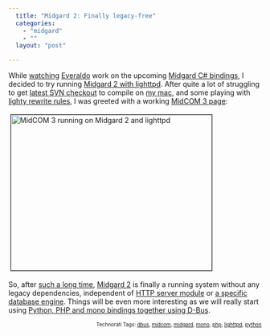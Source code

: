 ```yaml
---
  title: "Midgard 2: Finally legacy-free"
  categories: 
    - "midgard"
    - ""
  layout: "post"

---
```

<p>
While <a href="http://www.flickr.com/photos/bergie/2439346766/">watching</a> <a href="http://ecanuto.blogspot.com/">Everaldo</a> work on the upcoming <a href="http://trac.midgard-project.org/browser/trunk/midgard/apis/mono">Midgard C# bindings</a>, I decided to try running <a href="http://blogs.nemein.com/people/piotras/view/1208851555.html">Midgard 2 with lighttpd</a>. After quite a lot of struggling to get <a href="http://trac.midgard-project.org/browser/trunk/midgard">latest SVN checkout</a> to compile on <a href="http://bergie.iki.fi/blog/switching-to-intel-macbook.html">my mac</a>, and some playing with <a href="http://trac.lighttpd.net/trac/wiki/Docs:ModRewrite">lighty rewrite rules</a>, I was greeted with a working <a href="http://bergie.iki.fi/blog/midcom_3_at_a_glance.html">MidCOM 3 page</a>:
</p><p>
<a href="http://bergie.iki.fi/midcom-serveattachmentguid-824b98a4124f11dd83f94bead2de7fea7fea/midcom3-on-midgard2-and-lighttpd.png"><img src="http://bergie.iki.fi/midcom-serveattachmentguid-88e6d368124f11dd97587789b613b901b901/midcom3-on-midgard2-and-lighttpd-tm.jpg" height="310" width="400" border="1" hspace="4" vspace="4" alt="MidCOM 3 running on Midgard 2 and lighttpd" title="MidCOM 3 running on Midgard 2 and lighttpd" /></a>
</p><p>
So, after <a href="http://www.kaktus.cc/weblog/view/4658b837d2e9075028380198a39fbc0f.html">such a long time</a>, <a href="http://blogs.nemein.com/people/piotras/view/midgard2---flexibility-rocks.html">Midgard 2</a> is finally a running system without any legacy dependencies, independent of <a href="http://blogs.nemein.com/people/piotras/view/1207923307.html">HTTP server module</a> or <a href="http://blogs.nemein.com/people/piotras/view/1178011811.html">a specific database engine</a>. Things will be even more interesting as we will really start using <a href="http://bergie.iki.fi/blog/interprocess_communications_in_midgard-d-bus_comes_to_the_web.html">Python, PHP and mono bindings together using D-Bus</a>.
</p>
<p style="text-align:right;font-size:10px;">Technorati Tags: <a href="http://www.technorati.com/tag/dbus">dbus</a>, <a href="http://www.technorati.com/tag/midcom">midcom</a>, <a href="http://www.technorati.com/tag/midgard">midgard</a>, <a href="http://www.technorati.com/tag/mono">mono</a>, <a href="http://www.technorati.com/tag/php">php</a>, <a href="http://www.technorati.com/tag/lighttpd">lighttpd</a>, <a href="http://www.technorati.com/tag/python">python</a></p>